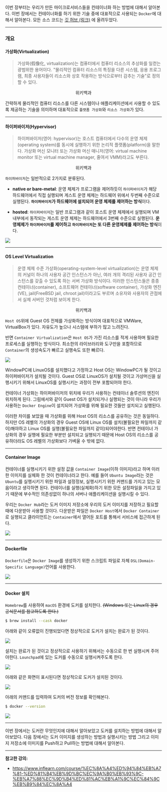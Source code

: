 이번 장부터는 우리가 만든 마이크로서비스들을 컨테이너화 하는 방법에 대해서 알아본다.
이번 장에서는 컨테이너화를 하기 위한 기술 중에 대표적으로 사용되는 `Docker`에 대해서 알아본다.
모든 소스 코드는 [깃 허브 (링크)](https://github.com/roy-zz/spring-cloud) 에 올려두었다.

---

### 개요

#### 가상화(Virtualization)

> 가상화(假像化, virtualization)는 컴퓨터에서 컴퓨터 리소스의 추상화를 일컫는 광범위한 용어이다. 
> "물리적인 컴퓨터 리소스의 특징을 다른 시스템, 응용 프로그램, 최종 사용자들이 리소스와 상호 작용하는 방식으로부터 감추는 기술"로 정의할 수 있다.
<center>위키백과</center>

간략하게 물리적인 컴퓨터 리소스를 다른 시스템이나 애플리케이션에서 사용할 수 있도록 제공하는 기술을 의미하며 대표적으로 `플랫폼 가상화`와 `리소스 가상화`가 있다.

---

#### 하이퍼바이저(Hypervisor)

> 하이퍼바이저(영어: hypervisor)는 호스트 컴퓨터에서 다수의 운영 체제(operating system)를 동시에 실행하기 위한 논리적 플랫폼(platform)을 말한다. 
> 가상화 머신 모니터 또는 가상화 머신 매니저(영어: virtual machine monitor 또는 virtual machine manager, 줄여서 VMM)라고도 부른다.
<center>위키백과</center>

`하이퍼바이저`는 일반적으로 2가지로 분류된다.

- **native or bare-metal**: 운영 체제가 프로그램을 제어하듯이 `하이퍼바이저`가 해당 하드웨어에서 직접 실행되며 게스트 운영 체제는 하드웨어 위에서 두번째 수준으로 실행된다.
**`하이퍼바이저`가 하드웨어에 설치되어 운영 체제를 제어하는 방식**이다.

- **hosted**: `하이퍼바이저`는 일반 프로그램과 같이 호스트 운영 체제에서 실행되며 VM 내부에서 동작되는 게스트 운영 체제는 하드웨어에서 3번째 수준으로 실행된다.
**운영체제가 `하이퍼바이저`를 제어하고 `하이퍼바이저`는 또 다른 운영체제를 제어하는 방식**이다.

![](docker_intro_image/baremetal-hosted-hipervisor.png)

---

#### OS Level Virtualization

> 운영 체제 수준 가상화(operating-system-level virtualization)는 운영 체제의 커널이 하나의 사용자 공간 인스턴스가 아닌, 여러 개의 격리된 사용자 공간 인스턴스를 갖출 수 있도록 하는 서버 가상화 방식이다.
> 이러한 인스턴스들은 종종 컨테이너(container), 소프트웨어 컨테이너(software container), 가상화 엔진(VE), jail(FreeBSD jail, chroot jail)이라고도 부르며 소유자와 사용자의 관점에서 실제 서버인 것처럼 보이게 한다.
<center>위키백과</center>

`Host OS`위에 Guest OS 전체를 가상화하는 방식이며 대표적으로 VMWare, VirtualBox가 있다.
자유도가 높으나 시스템에 부하가 많고 느려진다.

반면 `Container Virtualization`은 `Host OS`가 가진 리소스를 적게 사용하며 필요한 프로세스를 실행하는 방식이다.
최소한의 라이브러리와 도구만을 포함하므로 `Container`의 생성속도가 빠르고 실행속도 또한 빠르다.

![](docker_intro_image/osvirtualization-vs-container.jpeg)

WindowPC에 LinuxOS를 설치했다고 가정하고 Host OS는 WindowPC가 될 것이고 하이퍼바이저가 설치될 것이다.
Guest OS로 LinuxOS가 설치될 것이고 가상머신을 실행시키기 위해서 LinuxOS를 실행시키는 과정이 전부 포함되어야 한다.

컨테이너 가상화는 하이퍼바이저의 위치에 우리가 사용하는 컨테이너 솔루션의 엔진이 위치하게 된다.
그림에서와 같이 Guest OS가 설치되거나 실행되는 것이 아니라 우리가 사용하는 `Docker Engine`이 설치되어 가상화를 위해 필요한 것들만 설치되고 실행된다.

이러한 차이를 보았을 때 가상화를 위해 Host OS의 리소스를 공유하는 것은 동일하다.
하지만 OS 레벨의 가상화의 경우 Guest OS에 Linux OS를 설치(불필요한 파일까지 같이)해야하고 Linux OS를 실행(불필요한 파일까지 같이)되어야한다.
반면 컨테이너 가상화의 경우 실행에 필요한 부분만 설치되고 실행되기 때문에 Host OS의 리소스를 공유하더라도 OS 레벨의 가상화보다 가벼울 수 밖에 없다.

---

#### Container Image

컨테이너를 실행시키기 위한 설정 값을 `Container Image`(이하 이미지)라고 하며 이러한 이미지를 실체화 한 것이 컨테이너라고 한다.
예를 들어 `Ubuntu Image`라는 것은 `Ubuntu`를 실행시키기 위한 파일과 설정정보, 실행시키기 위한 커맨드를 가지고 있는 모음이라고 생각하면 된다.
컨테이너를 실행(실체화)하기 위한 모든 설정파일을 가지고 있기 때문에 부수적인 의존성없이 하나의 서버나 애플리케이션을 실행시킬 수 있다.

우리는 `Docker Hub`라는 도커 이미지 저장소에 우리의 도커 이미지를 저장하고 필요할 때에 다운받아 사용할 것이다.
다운받은 파일은 `Docker Host`에서 `Docker Container`로 실행되고 클라이언트는 `Container`에서 열어둔 포트를 통해서 서비스에 접근하게 된다.

![](docker_intro_image/docker-hub-diagram.png)

---

#### Dockerfile

`Dockerfile`은 `Docker Image`를 생성하기 위한 스크립트 파일로 자체 `DSL(Domain-Specific Language)`언어를 사용한다.

![](docker_intro_image/dockerfile-example.png)

---

#### Docker 설치

`Homebrew`를 사용하여 `macOS` 환경에 도커를 설치한다. ~~(Windows 또는 Linux의 경우 공식문서를 참고하도록 한다.)~~

```bash
$ brew install --cask docker
```

아래와 같이 오류없이 진행되었다면 정상적으로 도커가 설치는 완료가 된 것이다.

![](docker_intro_image/installed-docker.png)

설치는 완료가 된 것이고 정상적으로 사용하기 위해서는 수동으로 한 번 실행시켜 주어야한다.
`Lounchpad`에 있는 도커를 수동으로 실행시켜주도록 한다.

![](docker_intro_image/docker-in-lounchpad.png)

아래와 같은 화면이 표시된다면 정상적으로 도커가 설치된 것이다.

![](docker_intro_image/running-docker.png)

아래의 커맨드를 입력하여 도커의 버전 정보를 확인해본다.

```bash
$ docker --version
```

![](docker_intro_image/check-docker-version.png)

---

이번 장에서는 도커란 무엇인지에 대해서 알아보았고 도커를 설치하는 방법에 대해서 알아보았다.
다음 장에서는 도커 이미지를 생성하는 방법과 실행시키는 방법 그리고 이미지 저장소에 이미지를 Push하고 Pull하는 방법에 대해서 알아본다.

---

**참고한 강의:**

- https://www.inflearn.com/course/%EC%8A%A4%ED%94%84%EB%A7%81-%ED%81%B4%EB%9D%BC%EC%9A%B0%EB%93%9C-%EB%A7%88%EC%9D%B4%ED%81%AC%EB%A1%9C%EC%84%9C%EB%B9%84%EC%8A%A4